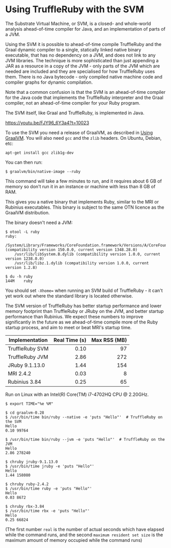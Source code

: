 # Using TruffleRuby with the SVM

The Substrate Virtual Machine, or SVM, is a closed- and whole-world analysis
ahead-of-time compiler for Java, and an implementation of parts of a JVM.

Using the SVM it is possible to ahead-of-time compile TruffleRuby and the Graal
dynamic compiler to a single, statically linked native binary executable, that
has no dependency on a JVM, and does not link to any JVM libraries. The
technique is more sophisticated than just appending a JAR as a resource in a
copy of the JVM - only parts of the JVM which are needed are included and they
are specialised for how TruffleRuby uses them. There is no Java bytecode - only
compiled native machine code and compiler graphs for dynamic compilation.

Note that a common confusion is that the SVM is an ahead-of-time compiler for
the Java code that implements the TruffleRuby interpreter and the Graal
compiler, not an ahead-of-time compiler for your Ruby program.

The SVM itself, like Graal and TruffleRuby, is implemented in Java.

https://youtu.be/FJY96_6Y3a4?t=10023

To use the SVM you need a release of GraalVM, as described in
[Using GraalVM](using-graalvm.md). You will also need `gcc` and the `zlib`
headers. On Ubuntu, Debian, etc:

```
apt-get install gcc zlib1g-dev
```

You can then run:

```
$ graalvm/bin/native-image --ruby
```

This command will take a few minutes to run, and it requires about 6 GB of
memory so don't run it in an instance or machine with less than 8 GB
of RAM.

This gives you a native binary that implements Ruby, similar to the MRI or
Rubinius executables. This binary is subject to the same OTN licence as
the GraalVM distribution.

The binary doesn't need a JVM:

```
$ otool -L ruby
ruby:
	/System/Library/Frameworks/CoreFoundation.framework/Versions/A/CoreFoundation (compatibility version 150.0.0, current version 1348.28.0)
	/usr/lib/libSystem.B.dylib (compatibility version 1.0.0, current version 1238.0.0)
	/usr/lib/libz.1.dylib (compatibility version 1.0.0, current version 1.2.8)

$ du -h ruby
144M	ruby
```

You should set `-Xhome=` when running an SVM build of TruffleRuby - it can't yet
work out where the standard library is located otherwise.

The SVM version of TruffleRuby has better startup performance and lower memory
footprint than TruffleRuby or JRuby on the JVM, and better startup performance
than Rubinius. We expect these numbers to improve significantly in the future as
we ahead-of-time compile more of the Ruby startup process, and aim to meet or
beat MRI's startup time.

| Implementation | Real Time (s) | Max RSS (MB) |
| -------------- | ------------: | -----------: |
| TruffleRuby SVM | 0.10 | 97 |
| TruffleRuby JVM | 2.86 | 272 |
| JRuby 9.1.13.0 | 1.44 | 154 |
| MRI 2.4.2 | 0.03 | 8 |
| Rubinius 3.84 | 0.25 | 65 |

Run on Linux with an Intel(R) Core(TM) i7-4702HQ CPU @ 2.20GHz.

```
$ export TIME="%e %M"

$ cd graalvm-0.28
$ /usr/bin/time bin/ruby --native -e 'puts "Hello"'  # TruffleRuby on the SVM
Hello
0.10 99764

$ /usr/bin/time bin/ruby --jvm -e 'puts "Hello"'  # TruffleRuby on the JVM
Hello
2.86 278240

$ chruby jruby-9.1.13.0
$ /usr/bin/time jruby -e 'puts "Hello"'
Hello
1.44 158080

$ chruby ruby-2.4.2
$ /usr/bin/time ruby -e 'puts "Hello"'
Hello
0.03 8672

$ chruby rbx-3.84
$ /usr/bin/time rbx -e 'puts "Hello"'
Hello
0.25 66824
```

(The first number `real` is the number of actual seconds which have elapsed while the command
runs, and the second `maximum resident set size` is the maximum amount of memory occupied while the command runs)

